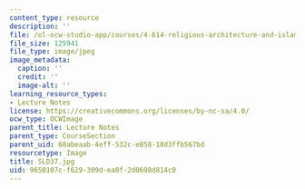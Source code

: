 ```yaml
---
content_type: resource
description: ''
file: /ol-ocw-studio-app/courses/4-614-religious-architecture-and-islamic-cultures-fall-2002/9650107cf629309dea0f2d0698d814c0_SLD37.jpg
file_size: 125941
file_type: image/jpeg
image_metadata:
  caption: ''
  credit: ''
  image-alt: ''
learning_resource_types:
- Lecture Notes
license: https://creativecommons.org/licenses/by-nc-sa/4.0/
ocw_type: OCWImage
parent_title: Lecture Notes
parent_type: CourseSection
parent_uid: 68abeaab-4eff-532c-e858-18d3ffb567bd
resourcetype: Image
title: SLD37.jpg
uid: 9650107c-f629-309d-ea0f-2d0698d814c0
---
```


